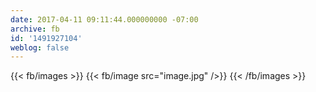 ```yaml
---
date: 2017-04-11 09:11:44.000000000 -07:00
archive: fb
id: '1491927104'
weblog: false
---
```

{{< fb/images >}}
{{< fb/image src="image.jpg" />}}
{{< /fb/images >}}
